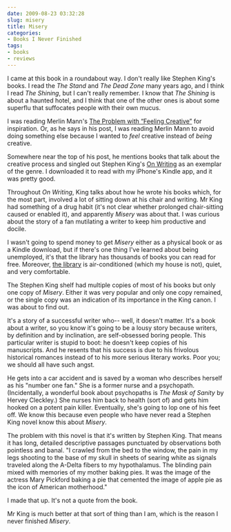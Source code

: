 ```yaml
---
date: 2009-08-23 03:32:28
slug: misery
title: Misery
categories:
- Books I Never Finished
tags:
- books
- reviews
---
```


I came at this book in a roundabout way.  I don't really like Stephen King's books. I read the _The Stand_ and _The Dead Zone_ many years ago, and I think I read _The Shining_, but I can't really remember. I know that _The Shining_ is about a haunted hotel, and I think that one of the other ones is about some superflu that suffocates people with their own mucus.

I was reading Merlin Mann's [The Problem with “Feeling Creative”](https://www.43folders.com/2009/01/02/feeling-creative)  for inspiration.  Or, as he says in his post, I was reading Merlin Mann to avoid doing something else because I wanted to _feel_ creative instead of _being_ creative.

Somewhere near the top of his post, he mentions books that talk about the creative process and singled out Stephen King's [On Writing](https://www.amazon.com/gp/product/0743455967?ie=UTF8&tag=pbore-20&linkCode=as2&camp=1789&creative=390957&creativeASIN=0743455967) as an exemplar of the genre. I downloaded it to read with my iPhone's Kindle app, and it was pretty good.

Throughout _On Writing_, King talks about how he wrote his books which, for the most part, involved a lot of sitting down at his chair and writing. Mr King had something of a drug habit (it's not clear whether prolonged chair-sitting caused or enabled it), and apparently _Misery_ was about that. I was curious about the story of a fan mutilating a writer to keep him productive and docile.

I wasn't going to spend money to get _Misery_ either as a physical book or as a Kindle download, but if there's one thing I've learned about being unemployed, it's that the library has thousands of books you can read for free. Moreover, [the library](https://www.wellesleyfreelibrary.org/home/) is air-conditioned (which my house is not), quiet, and very comfortable.

The Stephen King shelf had multiple copies of most of his books but only one copy of _Misery_. Either it was very popular and only one copy remained, or the single copy was an indication of its importance in the King canon. I was about to find out.

It's a story of a successful writer who-- well, it doesn't matter. It's a book about a writer, so you know it's going to be a lousy story because writers, by definition and by inclination, are self-obsessed boring people. This particular writer is stupid to boot: he doesn't keep copies of his manuscripts. And he resents that his success is due to his frivolous historical romances instead of to his more serious literary works. Poor you; we should all have such angst.

He gets into a car accident and is saved by a woman who describes herself as his "number one fan." She is a former nurse and a psychopath. (Incidentally, a wonderful book about psychopaths is _The Mask of Sanity_ by Hervey Cleckley.) She nurses him back to health (sort of) and gets him hooked on a potent pain killer.  Eventually, she's going to lop one of his feet off. We know this because even people who have never read a Stephen King novel know this about _Misery_.

The problem with this novel is that it's written by Stephen King. That means it has long, detailed descriptive passages punctuated by observations both pointless and banal. "I crawled from the bed to the window, the pain in my legs shooting to the base of my skull in sheets of searing white as signals traveled along the A-Delta fibers to my hypothalamus. The blinding pain mixed with memories of my mother baking pies. It was the image of the actress Mary Pickford baking a pie that cemented the image of apple pie as the icon of American motherhood."

I made that up. It's not a quote from the book.

Mr King is much better at that sort of thing than I am, which is the reason I never finished _Misery_.

